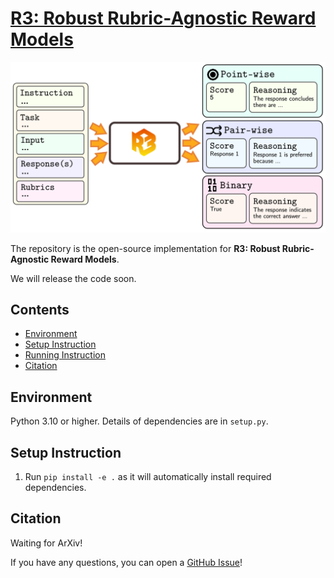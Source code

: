 # [R3: Robust Rubric-Agnostic Reward Models](https://arxiv.org/abs/2505.13388)

![R3](./assets/logo.png)

The repository is the open-source implementation for **R3: Robust Rubric-Agnostic Reward Models**.

We will release the code soon.

## Contents

+ [Environment](#environment)
+ [Setup Instruction](#setup-instruction)
+ [Running Instruction](#running-instruction)
+ [Citation](#citation)

## Environment

Python 3.10 or higher. Details of dependencies are in `setup.py`.

## Setup Instruction

1. Run `pip install -e .` as it will automatically install required dependencies.

## Citation

Waiting for ArXiv!

If you have any questions, you can open a [GitHub Issue](https://github.com/rubricreward/r3/issues)!
